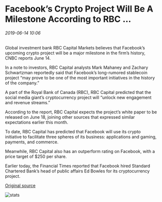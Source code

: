 # Facebook’s Crypto Project Will Be A Milestone According to RBC ...

###### 2019-06-14 10:06

Global investment bank RBC Capital Markets believes that Facebook’s upcoming crypto project will be a major milestone in the firm’s history, CNBC reports June 14.

In a note to investors, RBC Capital analysts Mark Mahaney and Zachary Schwartzman reportedly said that Facebook’s long-rumored stablecoin project “may prove to be one of the most important initiatives in the history of the company.”

A part of the Royal Bank of Canada (RBC), RBC Capital predicted that the social media giant’s cryptocurrency project will “unlock new engagement and revenue streams.”

According to the report, RBC Capital expects the project’s white paper to be released on June 18, joining other sources that expressed similar expectations earlier this month.

To date, RBC Capital has predicted that Facebook will use its crypto initiative to facilitate three spheres of its business: applications and gaming, payments, and commerce.

Meanwhile, RBC Capital also has an outperform rating on Facebook, with a price target of $250 per share.

Earlier today, the Financial Times reported that Facebook hired Standard Chartered Bank’s head of public affairs Ed Bowles for its cryptocurrency project.

[Original source](https://cointelegraph.com/news/facebooks-crypto-project-will-be-a-milestone-according-to-rbc)

![stats](https://c.statcounter.com/11760860/0/a89fa40b/1/ "stats")